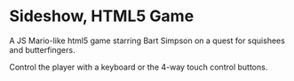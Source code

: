 # Sideshow, HTML5 Game

A JS Mario-like html5 game starring Bart Simpson on a quest for squishees and butterfingers.

Control the player with a keyboard or the 4-way touch control buttons.
